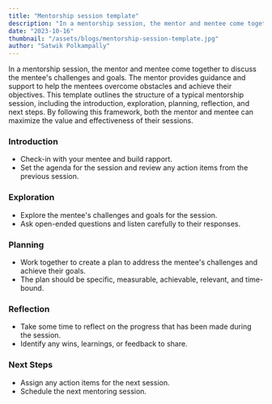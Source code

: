 ```yaml
---
title: "Mentorship session template"
description: "In a mentorship session, the mentor and mentee come together to discuss the mentee's challenges and goals. The mentor provides guidance and support to help the mentees overcome obstacles and achieve their objectives. This template outlines the structure of a typical mentorship session, including the introduction, exploration, planning, reflection, and next steps. By following this framework, both the mentor and mentee can maximize the value and effectiveness of their sessions."
date: "2023-10-16"
thumbnail: "/assets/blogs/mentorship-session-template.jpg"
author: "Satwik Polkampally"
---
```


In a mentorship session, the mentor and mentee come together to discuss the mentee's challenges and goals. The mentor provides guidance and support to help the mentees overcome obstacles and achieve their objectives. This template outlines the structure of a typical mentorship session, including the introduction, exploration, planning, reflection, and next steps. By following this framework, both the mentor and mentee can maximize the value and effectiveness of their sessions.

### Introduction

- Check-in with your mentee and build rapport.
- Set the agenda for the session and review any action items from the previous session.

### Exploration

- Explore the mentee's challenges and goals for the session.
- Ask open-ended questions and listen carefully to their responses.

### Planning

- Work together to create a plan to address the mentee's challenges and achieve their goals.
- The plan should be specific, measurable, achievable, relevant, and time-bound.

### **Reflection**

- Take some time to reflect on the progress that has been made during the session.
- Identify any wins, learnings, or feedback to share.

### Next Steps

- Assign any action items for the next session.
- Schedule the next mentoring session.
